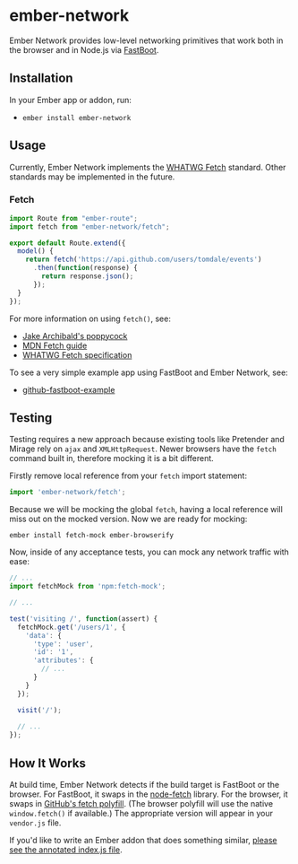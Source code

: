 # ember-network

Ember Network provides low-level networking primitives that work both in
the browser and in Node.js via [FastBoot][fastboot].

[fastboot]: https://github.com/tildeio/ember-cli-fastboot

## Installation

In your Ember app or addon, run:

* `ember install ember-network`

## Usage

Currently, Ember Network implements the [WHATWG Fetch][whatwg-fetch]
standard. Other standards may be implemented in the future.

[whatwg-fetch]: https://fetch.spec.whatwg.org

### Fetch

```js
import Route from "ember-route";
import fetch from "ember-network/fetch";

export default Route.extend({
  model() {
    return fetch('https://api.github.com/users/tomdale/events')
      .then(function(response) {
        return response.json();
      });
  }
});
```

For more information on using `fetch()`, see:

* [Jake Archibald's poppycock](https://jakearchibald.com/2015/thats-so-fetch/)
* [MDN Fetch guide](https://developer.mozilla.org/en-US/docs/Web/API/Fetch_API/Using_Fetch)
* [WHATWG Fetch specification][whatwg-fetch]

To see a very simple example app using FastBoot and Ember Network, see:

* [github-fastboot-example](https://github.com/tomdale/github-fastboot-example)

## Testing

Testing requires a new approach because existing tools like Pretender and Mirage rely on `ajax` and `XMLHttpRequest`. Newer browsers have the `fetch` command built in, therefore mocking it is a bit different.

Firstly remove local reference from your `fetch` import statement:
```js
import 'ember-network/fetch';
```

Because we will be mocking the global `fetch`, having a local reference will miss out on the mocked version. Now we are ready for mocking:

```
ember install fetch-mock ember-browserify
```

Now, inside of any acceptance tests, you can mock any network traffic with ease:

```js
// ...
import fetchMock from 'npm:fetch-mock';

// ...

test('visiting /', function(assert) {
  fetchMock.get('/users/1', {
    'data': {
      'type': 'user',
      'id': '1',
      'attributes': {
        // ...
      }
    }
  });

  visit('/');
  
  // ...
});
```

## How It Works

At build time, Ember Network detects if the build target is FastBoot or
the browser. For FastBoot, it swaps in the [node-fetch][node-fetch]
library. For the browser, it swaps in [GitHub's fetch
polyfill][github-fetch]. (The browser polyfill will use the native
`window.fetch()` if available.) The appropriate version will appear in
your `vendor.js` file.

[node-fetch]: https://www.npmjs.com/package/node-fetch
[github-fetch]: https://github.com/github/fetch

If you'd like to write an Ember addon that does something similar,
[please see the annotated index.js file](index.js).
